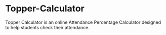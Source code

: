 # Topper-Calculator
Topper Calculator is an online Attendance Percentage Calculator designed to help students check their attendance.
